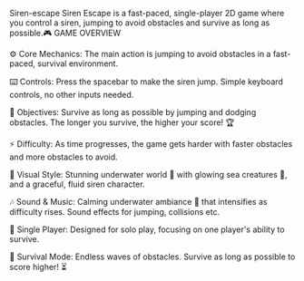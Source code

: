 Siren-escape
Siren Escape is a fast-paced, single-player 2D game where you control a siren, jumping to avoid obstacles and survive as long as possible.🎮 GAME OVERVIEW

⚙️ Core Mechanics: The main action is jumping to avoid obstacles in a fast-paced, survival environment.

⌨️ Controls: Press the spacebar to make the siren jump. Simple keyboard controls, no other inputs needed.

🎯 Objectives: Survive as long as possible by jumping and dodging obstacles. The longer you survive, the higher your score! 🏆

⚡ Difficulty: As time progresses, the game gets harder with faster obstacles and more obstacles to avoid.

🎨 Visual Style: Stunning underwater world 🌊 with glowing sea creatures 🐚, and a graceful, fluid siren character.

🎶 Sound & Music: Calming underwater ambiance 🎵 that intensifies as difficulty rises. Sound effects for jumping, collisions etc.

👤 Single Player: Designed for solo play, focusing on one player's ability to survive.

🏁 Survival Mode: Endless waves of obstacles. Survive as long as possible to score higher! ⏳


